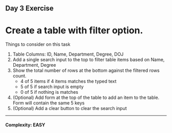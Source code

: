 ## Day 3 Exercise

# Create a table with filter option.
Things to consider on this task
1. Table Columns: ID, Name, Department, Degree, DOJ
2. Add a single search input to the top to filter table items based on Name, Department, Degree
3. Show the total number of rows at the bottom against the filtered rows count.
    - 4 of 5 items if 4 items matches the typed text
    - 5 of 5 if search input is empty
    - 0 of 5 if nothing is matches
4. (Optional) Add form at the top of the table to add an item to the table. Form will contain the same 5 keys
5. (Optional) Add a clear button to clear the search input

---
#### Complexity: EASY